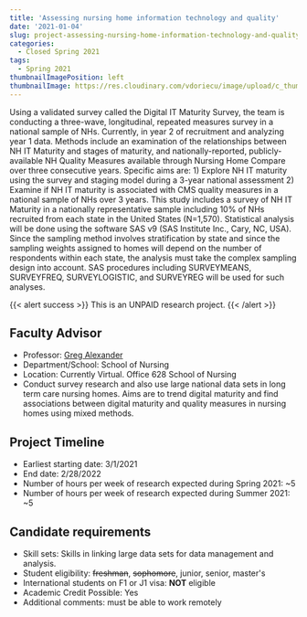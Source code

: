 ```yaml
---
title: 'Assessing nursing home information technology and quality'
date: '2021-01-04'
slug: project-assessing-nursing-home-information-technology-and-quality
categories:
  - Closed Spring 2021
tags:
  - Spring 2021
thumbnailImagePosition: left
thumbnailImage: https://res.cloudinary.com/vdoriecu/image/upload/c_thumb,w_200,g_face/v1579110178/construction_c6dqbd.png
---
```

Using a validated survey called the Digital IT Maturity Survey, the team is conducting a three-wave, longitudinal, repeated measures survey in a national sample of NHs. Currently, in year 2 of recruitment and analyzing year 1 data. Methods include an examination of the relationships between NH IT Maturity and stages of maturity, and nationally-reported, publicly-available NH Quality Measures available through Nursing Home Compare over three consecutive years. Specific aims are: 1) Explore NH IT maturity using the survey and staging model during a 3-year national assessment 2) Examine if NH IT maturity is associated with CMS quality measures in a national sample of NHs over 3 years. This study includes a survey of NH IT Maturity in a nationally representative sample including 10% of NHs recruited from each state in the United States (N=1,570). Statistical analysis will be done using the software SAS v9 (SAS Institute Inc., Cary, NC, USA). Since the sampling method involves stratification by state and since the sampling weights assigned to homes will depend on the number of respondents within each state, the analysis must take the complex sampling design into account. SAS procedures including SURVEYMEANS, SURVEYFREQ, SURVEYLOGISTIC, and SURVEYREG will be used for such analyses.

<!--more-->

{{< alert success >}}
This is an UNPAID research project.
{{< /alert >}}

## Faculty Advisor
+ Professor: [Greg Alexander](https://www.nursing.columbia.edu/profile/gregory-l-alexander-phd)
+ Department/School: School of Nursing
+ Location: Currently Virtual. Office 628 School of Nursing
+ Conduct survey research and also use large national data sets in long term care nursing homes. Aims are to trend digital maturity and find associations between digital maturity and quality measures in nursing homes using mixed methods.

## Project Timeline
+ Earliest starting date: 3/1/2021
+ End date: 2/28/2022
+ Number of hours per week of research expected during Spring 2021: ~5
+ Number of hours per week of research expected during Summer 2021: ~5

## Candidate requirements
+ Skill sets: Skills in linking large data sets for data management and analysis. 
+ Student eligibility: ~~freshman~~, ~~sophomore~~, junior, senior, master's
+ International students on F1 or J1 visa: **NOT** eligible
+ Academic Credit Possible: Yes
+ Additional comments: must be able to work remotely


